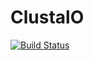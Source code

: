 # ClustalO

[![Build Status](https://github.com/M-PERSIC/ClustalO.jl/actions/workflows/CI.yml/badge.svg?branch=main)](https://github.com/M-PERSIC/ClustalO.jl/actions/workflows/CI.yml?query=branch%3Amain)

